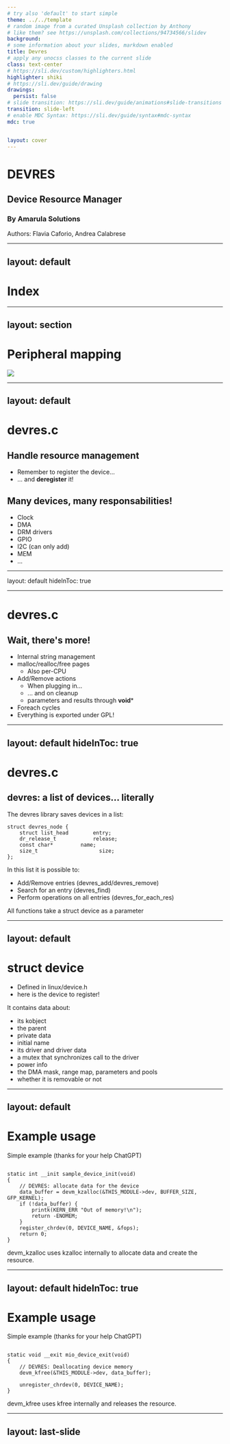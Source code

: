 ```yaml
---
# try also 'default' to start simple
theme: ../../template
# random image from a curated Unsplash collection by Anthony
# like them? see https://unsplash.com/collections/94734566/slidev
background:
# some information about your slides, markdown enabled
title: Devres
# apply any unocss classes to the current slide
class: text-center
# https://sli.dev/custom/highlighters.html
highlighter: shiki
# https://sli.dev/guide/drawing
drawings:
  persist: false
# slide transition: https://sli.dev/guide/animations#slide-transitions
transition: slide-left
# enable MDC Syntax: https://sli.dev/guide/syntax#mdc-syntax
mdc: true


layout: cover
---
```


# DEVRES

## Device Resource Manager

### By Amarula Solutions


Authors: Flavia Caforio, Andrea Calabrese

<!--
The last comment block of each slide will be treated as slide notes. It will be visible and editable in Presenter Mode along with the slide. [Read more in the docs](https://sli.dev/guide/syntax.html#notes)
-->

---
layout: default
---

# Index

<Toc />


---
layout: section
---

# Peripheral mapping
<img src="images/commodore64.jpg"></img>


<!--
You can have `style` tag in markdown to override the style for the current page.
Learn more: https://sli.dev/guide/syntax#embedded-styles
-->

---
layout: default
---

# devres.c

## Handle resource management

- Remember to register the device...
- ... and **deregister** it!

## Many devices, many responsabilities!

- Clock
- DMA
- DRM drivers
- GPIO
- I2C (can only add)
- MEM
- ...


---
layout: default
hideInToc: true

---

# devres.c

## Wait, there's more!

- Internal string management
- malloc/realloc/free pages
  - Also per-CPU
- Add/Remove actions
  - When plugging in...
  - ... and on cleanup
  - parameters and results through **void***
- Foreach cycles
- Everything is exported under GPL!

---
layout: default
hideInToc: true
---

# devres.c

## devres: a list of devices... literally

The devres library saves devices in a list:

```
struct devres_node {
	struct list_head		entry;
	dr_release_t		    release;
	const char*         name;
	size_t				      size;
};
```

In this list it is possible to:

- Add/Remove entries (devres_add/devres_remove)
- Search for an entry (devres_find)
- Perform operations on all entries (devres_for_each_res)

All functions take a struct device as a parameter

---
layout: default
---

# struct device

- Defined in linux/device.h
- here is the device to register!

It contains data about:

- its kobject
- the parent
- private data
- initial name
- its driver and driver data
- a mutex that synchronizes call to the driver
- power info
- the DMA mask, range map, parameters and pools
- whether it is removable or not


---
layout: default
---

# Example usage

Simple example (thanks for your help ChatGPT)

```

static int __init sample_device_init(void)
{
    // DEVRES: allocate data for the device
    data_buffer = devm_kzalloc(&THIS_MODULE->dev, BUFFER_SIZE, GFP_KERNEL);
    if (!data_buffer) {
        printk(KERN_ERR "Out of memory!\n");
        return -ENOMEM;
    }
    register_chrdev(0, DEVICE_NAME, &fops);
    return 0;
}
```

devm_kzalloc uses kzalloc internally to allocate data and create the resource.

---
layout: default
hideInToc: true
---

# Example usage

Simple example (thanks for your help ChatGPT)

```

static void __exit mio_device_exit(void)
{
    // DEVRES: Deallocating device memory
    devm_kfree(&THIS_MODULE->dev, data_buffer);

    unregister_chrdev(0, DEVICE_NAME);
}
```

devm_kfree uses kfree internally and releases the resource.


---
layout: last-slide
---